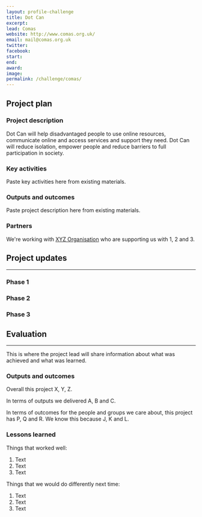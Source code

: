 ```yaml
---
layout: profile-challenge
title: Dot Can
excerpt: 
lead: Comas
website: http://www.comas.org.uk/
email: mail@comas.org.uk
twitter: 
facebook: 
start: 
end: 
award: 
image:
permalink: /challenge/comas/ 
---
```


## **Project plan**

### Project description

Dot Can will help disadvantaged people to use online resources, communicate online and access services and support they need. Dot Can will reduce isolation, empower people and reduce barriers to full participation in society.

### Key activities

Paste key activities here from existing materials.

### Outputs and outcomes

Paste project description here from existing materials.

### Partners

We're working with [XYZ Organisation](/charter/xyz-org/) who are supporting us with 1, 2 and 3.


## **Project updates**

---

### Phase 1


### Phase 2


### Phase 3


## **Evaluation**

---

This is where the project lead will share information about what was achieved and what was learned.

### Outputs and outcomes

Overall this project X, Y, Z.

In terms of outputs we delivered A, B and C.

In terms of outcomes for the people and groups we care about, this project has P, Q and R. We know this because J, K and L.

### Lessons learned

Things that worked well:

1. Text
2. Text
3. Text

Things that we would do differently next time:

1. Text
2. Text
3. Text
